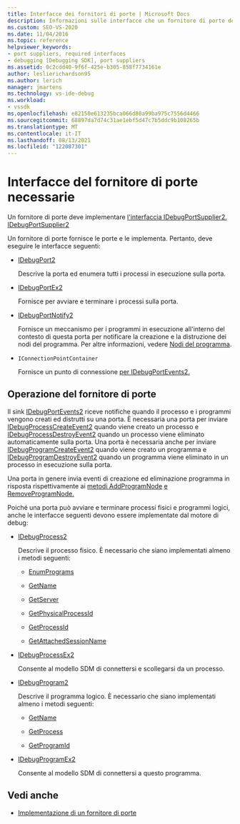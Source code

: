 ```yaml
---
title: Interfacce dei fornitori di porte | Microsoft Docs
description: Informazioni sulle interfacce che un fornitore di porte deve eseguire. Un fornitore di porte fornisce le porte e le implementa.
ms.custom: SEO-VS-2020
ms.date: 11/04/2016
ms.topic: reference
helpviewer_keywords:
- port suppliers, required interfaces
- debugging [Debugging SDK], port suppliers
ms.assetid: 0c2cdd40-9f6f-425e-b305-858f7734161e
author: leslierichardson95
ms.author: lerich
manager: jmartens
ms.technology: vs-ide-debug
ms.workload:
- vssdk
ms.openlocfilehash: e82150e613235bca066d80a99ba975c7556d4466
ms.sourcegitcommit: 68897da7d74c31ae1ebf5d47c7b5ddc9b108265b
ms.translationtype: MT
ms.contentlocale: it-IT
ms.lasthandoff: 08/13/2021
ms.locfileid: "122087301"
---
```

# <a name="required-port-supplier-interfaces"></a>Interfacce del fornitore di porte necessarie
Un fornitore di porte deve implementare [l'interfaccia IDebugPortSupplier2.](../../extensibility/debugger/reference/idebugportsupplier2.md) [IDebugPortSupplier2](../../extensibility/debugger/reference/idebugportsupplier2.md)

 Un fornitore di porte fornisce le porte e le implementa. Pertanto, deve eseguire le interfacce seguenti:

- [IDebugPort2](../../extensibility/debugger/reference/idebugport2.md)

  Descrive la porta ed enumera tutti i processi in esecuzione sulla porta.

- [IDebugPortEx2](../../extensibility/debugger/reference/idebugportex2.md)

  Fornisce per avviare e terminare i processi sulla porta.

- [IDebugPortNotify2](../../extensibility/debugger/reference/idebugportnotify2.md)

  Fornisce un meccanismo per i programmi in esecuzione all'interno del contesto di questa porta per notificare la creazione e la distruzione dei nodi del programma. Per altre informazioni, vedere [Nodi del programma](../../extensibility/debugger/program-nodes.md).

- `IConnectionPointContainer`

  Fornisce un punto di connessione [per IDebugPortEvents2.](../../extensibility/debugger/reference/idebugportevents2.md)

## <a name="port-supplier-operation"></a>Operazione del fornitore di porte
 Il sink [IDebugPortEvents2](../../extensibility/debugger/reference/idebugportevents2.md) riceve notifiche quando il processo e i programmi vengono creati ed distrutti su una porta. È necessaria una porta per inviare [IDebugProcessCreateEvent2](../../extensibility/debugger/reference/idebugprocesscreateevent2.md) quando viene creato un processo e [IDebugProcessDestroyEvent2](../../extensibility/debugger/reference/idebugprocessdestroyevent2.md) quando un processo viene eliminato automaticamente sulla porta. Una porta è necessaria anche per inviare [IDebugProgramCreateEvent2](../../extensibility/debugger/reference/idebugprogramcreateevent2.md) quando viene creato un programma e [IDebugProgramDestroyEvent2](../../extensibility/debugger/reference/idebugprogramdestroyevent2.md) quando un programma viene eliminato in un processo in esecuzione sulla porta.

 Una porta in genere invia eventi di creazione ed eliminazione programma in risposta rispettivamente ai [metodi AddProgramNode](../../extensibility/debugger/reference/idebugportnotify2-addprogramnode.md) [e RemoveProgramNode.](../../extensibility/debugger/reference/idebugportnotify2-removeprogramnode.md)

 Poiché una porta può avviare e terminare processi fisici e programmi logici, anche le interfacce seguenti devono essere implementate dal motore di debug:

- [IDebugProcess2](../../extensibility/debugger/reference/idebugprocess2.md)

  Descrive il processo fisico. È necessario che siano implementati almeno i metodi seguenti:

  - [EnumPrograms](../../extensibility/debugger/reference/idebugprocess2-enumprograms.md)

  - [GetName](../../extensibility/debugger/reference/idebugprocess2-getname.md)

  - [GetServer](../../extensibility/debugger/reference/idebugprocess2-getserver.md)

  - [GetPhysicalProcessId](../../extensibility/debugger/reference/idebugprocess2-getphysicalprocessid.md)

  - [GetProcessId](../../extensibility/debugger/reference/idebugprocess2-getprocessid.md)

  - [GetAttachedSessionName](../../extensibility/debugger/reference/idebugprocess2-getattachedsessionname.md)

- [IDebugProcessEx2](../../extensibility/debugger/reference/idebugprocessex2.md)

  Consente al modello SDM di connettersi e scollegarsi da un processo.

- [IDebugProgram2](../../extensibility/debugger/reference/idebugprogram2.md)

  Descrive il programma logico. È necessario che siano implementati almeno i metodi seguenti:

  - [GetName](../../extensibility/debugger/reference/idebugprogram2-getname.md)

  - [GetProcess](../../extensibility/debugger/reference/idebugprogram2-getprocess.md)

  - [GetProgramId](../../extensibility/debugger/reference/idebugprogram2-getprogramid.md)

- [IDebugProgramEx2](../../extensibility/debugger/reference/idebugprogramex2.md)

  Consente al modello SDM di connettersi a questo programma.

## <a name="see-also"></a>Vedi anche
- [Implementazione di un fornitore di porte](../../extensibility/debugger/implementing-a-port-supplier.md)
